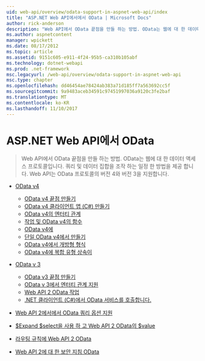 ```yaml
---
uid: web-api/overview/odata-support-in-aspnet-web-api/index
title: "ASP.NET Web API에서에서 OData | Microsoft Docs"
author: rick-anderson
description: "Web API에서 OData 끝점을 만들 하는 방법. OData는 웹에 대 한 데이터 액세스 프로토콜입니다. 쿼리 및 데이터 집합을 조작 하는 일정 한 방법을 제공 합니다. Web API s 중..."
ms.author: aspnetcontent
manager: wpickett
ms.date: 08/17/2012
ms.topic: article
ms.assetid: 9151c605-e911-4f24-95b5-ca310b105abf
ms.technology: dotnet-webapi
ms.prod: .net-framework
msc.legacyurl: /web-api/overview/odata-support-in-aspnet-web-api
msc.type: chapter
ms.openlocfilehash: dd46454ae78424ab383a71d185ff7a563692cc5f
ms.sourcegitcommit: 9a9483aceb34591c97451997036a9120c3fe2baf
ms.translationtype: MT
ms.contentlocale: ko-KR
ms.lasthandoff: 11/10/2017
---
```

<a name="odata-in-aspnet-web-api"></a>ASP.NET Web API에서 OData
====================
> Web API에서 OData 끝점을 만들 하는 방법. OData는 웹에 대 한 데이터 액세스 프로토콜입니다. 쿼리 및 데이터 집합을 조작 하는 일정 한 방법을 제공 합니다. Web API는 OData 프로토콜의 버전 4와 버전 3을 지원합니다.


- [OData v4](odata-v4/index.md)

    - [OData v4 끝점 만들기](odata-v4/create-an-odata-v4-endpoint.md)
    - [OData v4 클라이언트 앱 (C#) 만들기](odata-v4/create-an-odata-v4-client-app.md)
    - [OData v4의 엔터티 관계](odata-v4/entity-relations-in-odata-v4.md)
    - [작업 및 OData v4의 함수](odata-v4/odata-actions-and-functions.md)
    - [OData v4에](odata-v4/odata-containment-in-web-api-22.md)
    - [단일 OData v4에서 만들기](odata-v4/using-a-singleton-in-an-odata-endpoint-in-web-api-22.md)
    - [OData v4에서 개방형 형식](odata-v4/use-open-types-in-odata-v4.md)
    - [OData v4에 복합 유형 상속이](odata-v4/complex-type-inheritance-in-odata-v4.md)
- [OData v 3](odata-v3/index.md)

    - [OData v3 끝점 만들기](odata-v3/creating-an-odata-endpoint.md)
    - [OData v 3에서 엔터티 관계 지원](odata-v3/working-with-entity-relations.md)
    - [Web API 2 OData 작업](odata-v3/odata-actions.md)
    - [.NET 클라이언트 (C#)에서 OData 서비스를 호출합니다.](odata-v3/calling-an-odata-service-from-a-net-client.md)
- [Web API 2에서에서 OData 쿼리 옵션 지원](supporting-odata-query-options.md)
- [$Expand $select을 사용 하 고 Web API 2 OData의 $value](using-select-expand-and-value.md)
- [라우팅 규칙에 Web API 2 OData](odata-routing-conventions.md)
- [Web API 2에 대 한 보안 지침 OData](odata-security-guidance.md)
